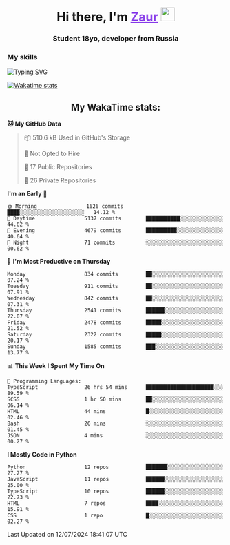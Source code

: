 <h1 align="center">
    Hi there, I'm 
    <a href="https://t.me/skyguy" target="_blank" style="color: #8C43EA">Zaur</a>
    <img src="https://github.com/blackcater/blackcater/raw/main/images/Hi.gif" height="32">
</h1>

<h3 align="center">
    Student 18yo, developer from Russia
</h3>  

### **My skills**
[![Typing SVG](https://readme-typing-svg.herokuapp.com?font=Oxanium&duration=3000&pause=1500&color=8C43EA&height=30&lines=Python:+FastAPI,+Flask,+Aiogram,+Telethon;SQL:+PostgreSQL,+SQLite;JavaScript/TypeScript:+React.js;HTML+(PUG),+CSS+(SCSS))](https://git.io/typing-svg)

[![Wakatime stats](https://github-readme-stats.vercel.app/api/wakatime?username=skyguy&hide_title=true&show_icons=true&title_color=8C43EA&icon_color=BE57EA&bg_color=30,191919,341b56&text_color=B1B1B1&border_radius=10&hide_border=true)](https://github.com/anuraghazra/github-readme-stats)


<h2 align="center"> My WakaTime stats: </h2>

<!--START_SECTION:waka-->
**🐱 My GitHub Data** 

> 📦 510.6 kB Used in GitHub's Storage 
 > 
> 🚫 Not Opted to Hire
 > 
> 📜 17 Public Repositories 
 > 
> 🔑 26 Private Repositories 
 > 
**I'm an Early 🐤** 

```text
🌞 Morning                1626 commits        ████░░░░░░░░░░░░░░░░░░░░░   14.12 % 
🌆 Daytime                5137 commits        ███████████░░░░░░░░░░░░░░   44.62 % 
🌃 Evening                4679 commits        ██████████░░░░░░░░░░░░░░░   40.64 % 
🌙 Night                  71 commits          ░░░░░░░░░░░░░░░░░░░░░░░░░   00.62 % 
```
📅 **I'm Most Productive on Thursday** 

```text
Monday                   834 commits         ██░░░░░░░░░░░░░░░░░░░░░░░   07.24 % 
Tuesday                  911 commits         ██░░░░░░░░░░░░░░░░░░░░░░░   07.91 % 
Wednesday                842 commits         ██░░░░░░░░░░░░░░░░░░░░░░░   07.31 % 
Thursday                 2541 commits        ██████░░░░░░░░░░░░░░░░░░░   22.07 % 
Friday                   2478 commits        █████░░░░░░░░░░░░░░░░░░░░   21.52 % 
Saturday                 2322 commits        █████░░░░░░░░░░░░░░░░░░░░   20.17 % 
Sunday                   1585 commits        ███░░░░░░░░░░░░░░░░░░░░░░   13.77 % 
```


📊 **This Week I Spent My Time On** 

```text
💬 Programming Languages: 
TypeScript               26 hrs 54 mins      ██████████████████████░░░   89.59 % 
SCSS                     1 hr 50 mins        ██░░░░░░░░░░░░░░░░░░░░░░░   06.14 % 
HTML                     44 mins             █░░░░░░░░░░░░░░░░░░░░░░░░   02.46 % 
Bash                     26 mins             ░░░░░░░░░░░░░░░░░░░░░░░░░   01.45 % 
JSON                     4 mins              ░░░░░░░░░░░░░░░░░░░░░░░░░   00.27 % 
```

**I Mostly Code in Python** 

```text
Python                   12 repos            ███████░░░░░░░░░░░░░░░░░░   27.27 % 
JavaScript               11 repos            ██████░░░░░░░░░░░░░░░░░░░   25.00 % 
TypeScript               10 repos            ██████░░░░░░░░░░░░░░░░░░░   22.73 % 
HTML                     7 repos             ████░░░░░░░░░░░░░░░░░░░░░   15.91 % 
CSS                      1 repo              █░░░░░░░░░░░░░░░░░░░░░░░░   02.27 % 
```




 Last Updated on 12/07/2024 18:41:07 UTC
<!--END_SECTION:waka-->

